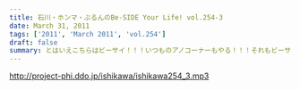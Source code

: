 ```yaml
---
title: 石川・ホンマ・ぶるんのBe-SIDE Your Life! vol.254-3
date: March 31, 2011
tags: ['2011', 'March 2011', 'vol.254']
draft: false
summary: とはいえこちらはビーサイ！！！いつものアノコーナーもやる！！！それもビーサイ！！！メール読まれる「ヨロコビ」を語った石川・ぶるん両氏。メール待ってますよ。NAMAE
---
```


http://project-phi.ddo.jp/ishikawa/ishikawa254_3.mp3